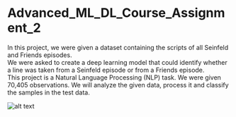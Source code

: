 # Advanced_ML_DL_Course_Assignment_2

In this project, we were given a dataset containing the scripts of all Seinfeld and Friends episodes.<br>
We were asked to create a deep learning model that could identify whether a line was taken from a Seinfeld episode or from a Friends episode.<br>
This project is a Natural Language Processing (NLP) task. We were given 70,405  observations. We will analyze the given data, process it and classify the samples in the test data.

![alt text]([http://url/to/img.png](https://www.thefandomentals.com/wp-content/uploads/2016/12/friends-seinfeld-cover.jpg)https://www.thefandomentals.com/wp-content/uploads/2016/12/friends-seinfeld-cover.jpg)
